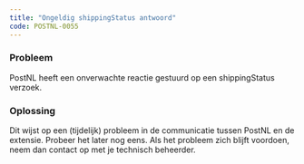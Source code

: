 ```yaml
---
title: "Ongeldig shippingStatus antwoord"
code: POSTNL-0055
---
```


<div class="columnLayout single" data-layout="single">
<div class="cell normal" data-type="normal">
<div class="innerCell">
<p><h3>Probleem</h3></p><p>PostNL heeft een onverwachte reactie gestuurd op een shippingStatus verzoek.</p><p><h3>Oplossing</h3></p><p>Dit wijst op een (tijdelijk) probleem in de communicatie tussen PostNL en de extensie. Probeer het later nog eens. Als het probleem zich blijft voordoen, neem dan contact op met je technisch beheerder.</p></div>
</div>
</div>